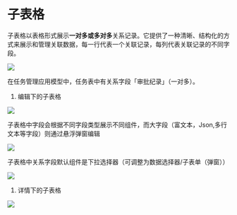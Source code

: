 # 子表格

子表格以表格形式展示**一对多或多对多**关系记录。它提供了一种清晰、结构化的方式来展示和管理关联数据，每一行代表一个关联记录，每列代表关联记录的不同字段。

![](https://static-docs.nocobase.com/b727c98fea5ca42b2e040aca2ab835f7.png)

在任务管理应用模型中，任务表中有关系字段「审批纪录」（一对多）。

1. 编辑下的子表格

![](https://static-docs.nocobase.com/e8bb178a3e6f284823638b6aa150ea0a.png)

子表格中字段会根据不同字段类型展示不同组件，而大字段（富文本，Json,多行文本等字段）则通过悬浮弹窗编辑

![](https://static-docs.nocobase.com/64abfb139e4f00d4bd093f33d57a6849.png)

子表格中关系字段默认组件是下拉选择器（可调整为数据选择器/子表单（弹窗））

![](https://static-docs.nocobase.com/6a6094b3b66cc87f1efc65266fbbb176.png)

1. 详情下的子表格

![](https://static-docs.nocobase.com/9ca7b2a0e2e9d919db668cbf3224eb41.png)